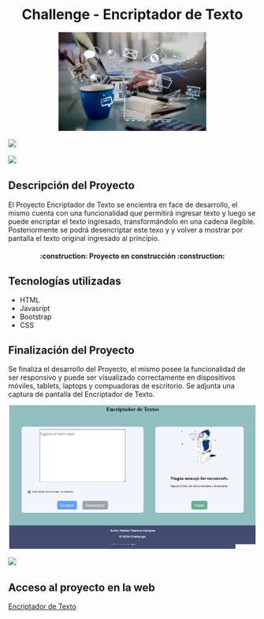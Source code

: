 <h1 align="center"> Challenge - Encriptador de Texto </h1>

<p align="center">
<img src="./img/logoProyectoEncriptador.jpg" width="300" heigth="100" alt="Logo del programa de encriptación de textos">
</p>

<p align="left">
   <img src="https://img.shields.io/badge/STATUS-EN%20DESAROLLO-green">
   </p>

<p align="left">
   <img src="https://img.shields.io/aur/last-modified/google-chrome">
   </p>

<h2>Descripción del Proyecto</h2>
<p>El Proyecto Encriptador de Texto se encientra en face de desarrollo, el mismo cuenta con una funcionalidad que permitirá ingresar texto
y luego se puede encriptar el texto ingresado, transformándolo en una cadena ilegible. Posteriormente se podrá desencriptar este texo y
y volver a mostrar por pantalla el texto original ingresado al principio.</p>

<h4 align="center">
:construction: Proyecto en construcción :construction:
</h4>

<h2>Tecnologías utilizadas</h2>
<ul>
  <li>HTML</li>
  <li>Javasript</li>
  <li>Bootstrap</li>
  <li>CSS</li>
</ul>

<h2>Finalización del Proyecto</h2>
<p>Se finaliza el desarrollo del Proyecto, el mismo posee la funcionalidad de ser responsivo y puede ser visualizado correctamente en dispositivos móviles, 
tablets, laptops y compuadoras de escritorio. Se adjunta una captura de pantalla del Encriptador de Texto.</p>

<p align="center">
<img src="./img/proyecto.png" width="500" heigth="200" alt="Captura de pantalla del Encriptador de Texto">
</p>

<p align="left">
   <img src="https://img.shields.io/badge/STATUS-FINALIZADO-green">
   </p>

<h2>Acceso al proyecto en la web</h2>
<a href="https://nestorfabriciocampos.github.io/Challenge-EncriptadorTexto">Encriptador de Texto</a>

